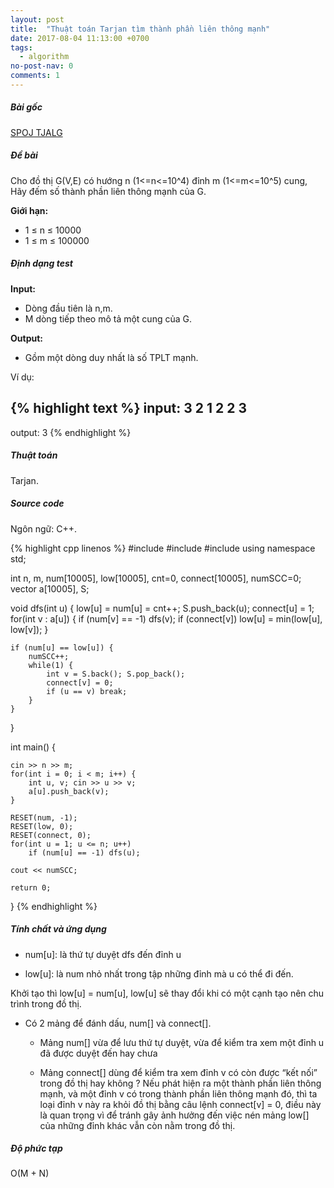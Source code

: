 ```yaml
---
layout: post
title:  "Thuật toán Tarjan tìm thành phần liên thông mạnh"
date: 2017-08-04 11:13:00 +0700
tags:
  - algorithm
no-post-nav: 0
comments: 1
---
```

##### **Bài gốc**
[SPOJ TJALG](http://vn.spoj.com/problems/TJALG/)

##### **Đề bài**
Cho đồ thị G(V,E) có hướng n (1<=n<=10^4)  đỉnh m (1<=m<=10^5) cung, Hãy đếm số thành phần liên thông mạnh của G.

**Giới hạn:**

* 1 ≤ n ≤ 10000
* 1 ≤ m ≤ 100000

##### **Định dạng test**
**Input:**

* Dòng đầu tiên là n,m.
* M dòng tiếp theo mô tả một cung của G.

**Output:**
* Gồm một dòng duy nhất là số TPLT mạnh.

Ví dụ:

{% highlight text %}
input:
3 2
1 2
2 3
---
output:
3
{% endhighlight %}

##### **Thuật toán**

Tarjan.

##### **Source code**

Ngôn ngữ: C++.

{% highlight cpp linenos %}
#include <iostream>
#include <cstring>
#include <vector>
using namespace std;

int n, m, num[10005], low[10005],
cnt=0, connect[10005], numSCC=0;
vector<int> a[10005], S;

void dfs(int u) {
    low[u] = num[u] = cnt++;
    S.push_back(u);
    connect[u] = 1;
    for(int v : a[u]) {
        if (num[v] == -1) dfs(v);
        if (connect[v]) low[u] = min(low[u], low[v]);
    }

    if (num[u] == low[u]) {
        numSCC++;
        while(1) {
            int v = S.back(); S.pop_back();
            connect[v] = 0;
            if (u == v) break;
        }
    }
}

int main() {

    cin >> n >> m;
    for(int i = 0; i < m; i++) {
        int u, v; cin >> u >> v;
        a[u].push_back(v);
    }

    RESET(num, -1);
    RESET(low, 0);
    RESET(connect, 0);
    for(int u = 1; u <= n; u++)
        if (num[u] == -1) dfs(u);

    cout << numSCC;

    return 0;
}
{% endhighlight %}

##### **Tính chất và ứng dụng**
* num[u]: là thứ tự duyệt dfs đến đỉnh u

* low[u]: là num nhỏ nhất trong tập những đỉnh mà u có thể đi đến.

Khởi tạo thì low[u] = num[u], low[u] sẽ thay đổi khi có một cạnh tạo nên chu trình trong đồ thị.

* Có 2 mảng để đánh dấu, num[] và connect[].

  * Mảng num[] vừa để lưu thứ tự duyệt, vừa để kiểm tra xem một đỉnh u đã được duyệt đến hay chưa

  * Mảng connect[] dùng để kiểm tra xem đỉnh v có còn được “kết nối” trong đồ thị hay không ? Nếu phát hiện ra một thành phần liên thông mạnh, và một đỉnh v có trong thành phần liên thông mạnh đó, thì ta loại đỉnh v này ra khỏi đồ thị bằng câu lệnh connect[v] = 0, điều này là quan trọng vì để tránh gây ảnh hưởng đến việc nén mảng low[] của những đỉnh khác vẫn còn nằm trong đồ thị.

##### **Độ phức tạp**
O(M + N)
